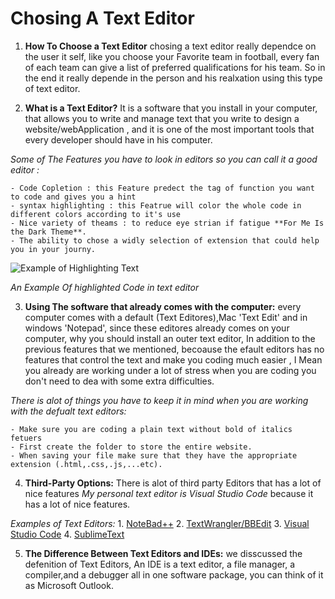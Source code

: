 # Chosing A Text Editor 

1. **How To Choose a Text Editor** chosing a text editor really dependce on the user it self, like you choose your Favorite team in football, every fan of each team can give a list of preferred qualifications for his team. So in the end it really depende in the person and his realxation using this type of text editor.

2. **What is a Text Editor?**  It is a software that you install in your computer, that allows you to write and manage text that you write to design a website/webApplication , and it is one of the most important tools that every developer should have in his computer.

*Some of The Features you have to look in editors so you can call it a good editor :*

    - Code Copletion : this Feature predect the tag of function you want to code and gives you a hint
    - syntax highlighting : this Featrue will color the whole code in different colors according to it's use
    - Nice variety of theams : to reduce eye strian if fatigue **For Me Is the Dark Theme**.
    - The ability to chose a widly selection of extension that could help you in your journy.
![Example of Highlighting Text](https://codehighlight.com/img/javascript-with-syntax-highlighting.png)


*An Example Of highlighted Code in text editor*

3. **Using The software that already comes with the computer:** every computer comes with a default (Text Editores),Mac 'Text Edit' and in windows 'Notepad', since these editores already comes on your computer, why you should install an outer text editor, In addition to the previous features that we mentioned, becoause the efault editors has no features that control the text and make you coding much easier , I Mean you already are working under a lot of stress when you are coding you don't need to dea with some extra difficulties.

*There is alot of things you have to keep it in mind when you are working with the defualt text editors:*

    - Make sure you are coding a plain text without bold of italics fetuers
    - First create the folder to store the entire website.
    - When saving your file make sure that they have the appropriate extension (.html,.css,.js,...etc).
    
4. **Third-Party Options:** There is alot of third party Editors that has a lot of nice features *My personal text editor is Visual Studio Code* because it has a lot of nice features.

*Examples of Text Editors:*
    1. [NoteBad++](https://notepad-plus-plus.org/downloads/)
    2. [TextWrangler/BBEdit](https://www.barebones.com/products/textwrangler/download.html)
    3. [Visual Studio Code](https://code.visualstudio.com/)
    4. [SublimeText](https://www.sublimetext.com/)
    
5. **The Difference Between Text Editors and IDEs:** we disscussed the defenition of Text Editors, An IDE is a text editor, a file manager, a compiler,and a debugger all in one software package, you can think of it as Microsoft Outlook.
